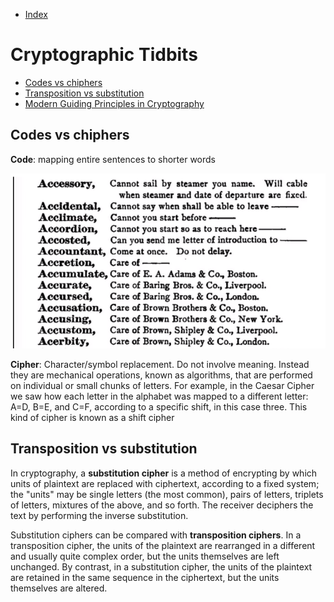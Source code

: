 - [Index](https://github.com/KiraDiShira/Crypto#crypto)   

# Cryptographic Tidbits

- [Codes vs chiphers](#codes-vs-chiphers)   
- [Transposition vs substitution](#transposition-vs-substitution)
- [Modern Guiding Principles in Cryptography](#modern-guiding-principles-in-cryptography)

## Codes vs chiphers

**Code**: mapping entire sentences to shorter words

<img src="https://github.com/KiraDiShira/Crypto/blob/master/Cryptographic%20Tidbits/Images/cac1.png" />

**Cipher**: Character/symbol replacement. Do not involve meaning. Instead they are mechanical operations, known as algorithms, that are performed on individual or small chunks of letters. For example, in the Caesar Cipher we saw how each letter in the alphabet was mapped to a different letter: A=D,  B=E, and C=F, according to a specific shift, in this case three. This kind of cipher is known as a shift cipher

## Transposition vs substitution

In cryptography, a **substitution cipher** is a method of encrypting by which units of plaintext are replaced with ciphertext, according to a fixed system; the "units" may be single letters (the most common), pairs of letters, triplets of letters, mixtures of the above, and so forth. The receiver deciphers the text by performing the inverse substitution.

Substitution ciphers can be compared with **transposition ciphers**. In a transposition cipher, the units of the plaintext are rearranged in a different and usually quite complex order, but the units themselves are left unchanged. By contrast, in a substitution cipher, the units of the plaintext are retained in the same sequence in the ciphertext, but the units themselves are altered.



